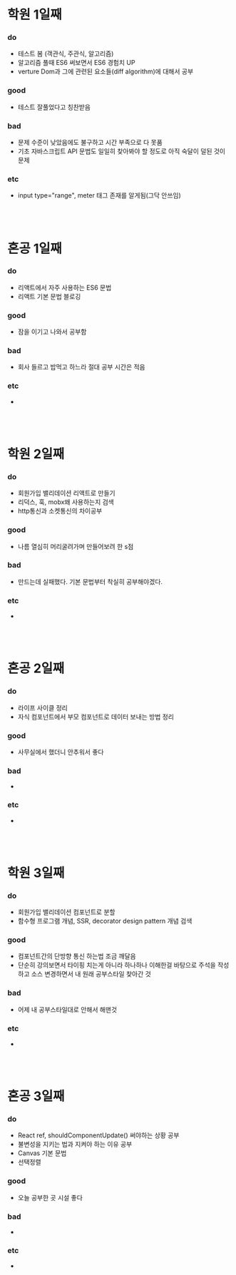 
# 학원 1일째 
### do
- 테스트 봄 (객관식, 주관식, 알고리즘)
- 알고리즘 풀때 ES6 써보면서 ES6 경험치 UP
- verture Dom과 그에 관련된 요소들(diff algorithm)에 대해서 공부

### good
- 테스트 잘풀었다고 칭찬받음

### bad
- 문제 수준이 낮았음에도 불구하고 시간 부족으로 다 못품
- 기초 자바스크립트 API 문법도 일일히 찾아봐야 할 정도로 아직 숙달이 덜된 것이 문제

### etc
- input type="range", meter 태그 존재를 알게됨(그닥 안쓰임)

<br /><br />

# 혼공 1일째 
### do
- 리액트에서 자주 사용하는 ES6 문법
- 리액트 기본 문법 블로깅

### good
- 잠을 이기고 나와서 공부함

### bad
- 회사 들르고 밥먹고 하느라 절대 공부 시간은 적음

### etc
-

<br /><br />

# 학원 2일째 
### do
- 회원가입 밸리데이션 리액트로 만들기
- 리덕스, 훅, mobx왜 사용하는지 검색
- http통신과 소켓통신의 차이공부

### good
- 나름 열심히 머리굴려가며 만들어보려 한 s점

### bad
- 만드는데 실패했다. 기본 문법부터 착실히 공부해야겠다.

### etc
-

<br /><br />

# 혼공 2일째 
### do
- 라이프 사이클 정리
- 자식 컴포넌트에서 부모 컴포넌트로 데이터 보내는 방법 정리

### good
- 사무실에서 했더니 안추워서 좋다

### bad
- 

### etc
-

<br /><br />

# 학원 3일째 
### do
- 회원가입 밸리데이션 컴포넌트로 분할
- 함수형 프로그램 개념, SSR, decorator design pattern 개념 검색

### good
- 컴포넌트간의 단방향 통신 하는법 조금 깨달음
- 단순히 강의보면서 타이핑 치는게 아니라 하나하나 이해한걸 바탕으로 주석을 작성하고 소스 변경하면서 내 원래 공부스타일 찾아간 것

### bad
- 어제 내 공부스타일대로 안해서 해맨것

### etc
-

<br /><br />

# 혼공 3일째 
### do
- React ref, shouldComponentUpdate() 써야하는 상황 공부
- 불변성을 지키는 법과 지켜야 하는 이유 공부
- Canvas 기본 문법
- 선택정렬

### good
- 오늘 공부한 곳 시설 좋다

### bad
- 

### etc
-

<br /><br />